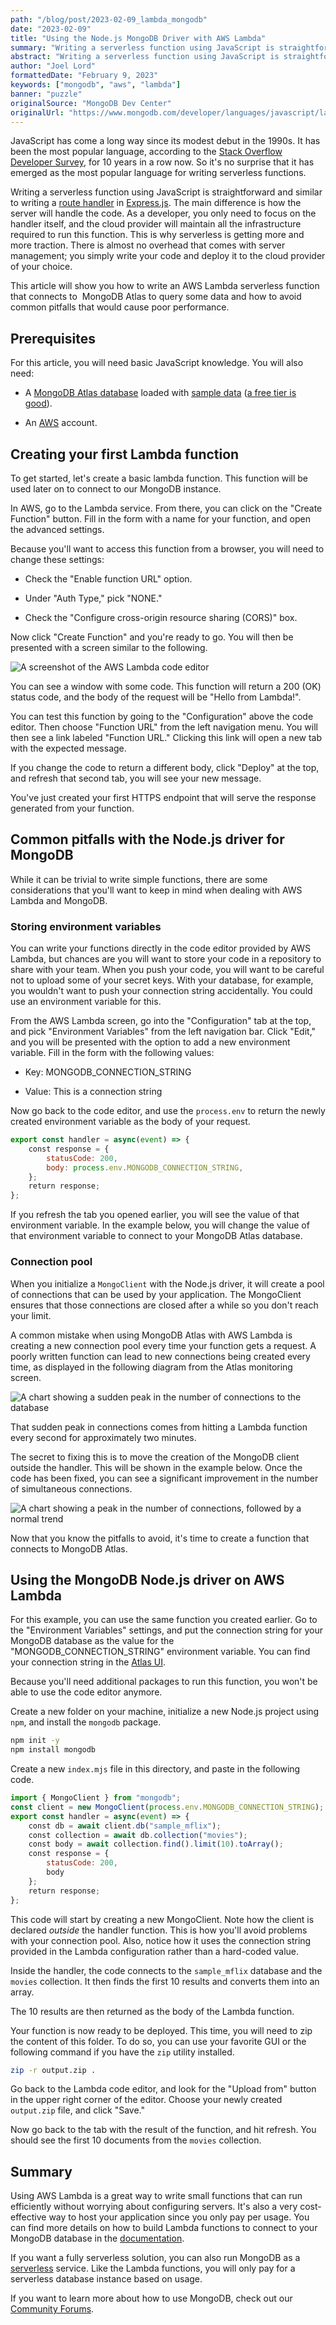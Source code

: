 ```yaml
---
path: "/blog/post/2023-02-09_lambda_mongodb"
date: "2023-02-09"
title: "Using the Node.js MongoDB Driver with AWS Lambda"
summary: "Writing a serverless function using JavaScript is straightforward and similar to writing a route handler in Express.js."
abstract: "Writing a serverless function using JavaScript is straightforward and similar to writing a route handler in Express.js."
author: "Joel Lord"
formattedDate: "February 9, 2023"
keywords: ["mongodb", "aws", "lambda"]
banner: "puzzle"
originalSource: "MongoDB Dev Center"
originalUrl: "https://www.mongodb.com/developer/languages/javascript/lambda-nodejs/"
---
```


JavaScript has come a long way since its modest debut in the 1990s. It has been the most popular language, according to the [Stack Overflow Developer Survey](https://survey.stackoverflow.co/2022/), for 10 years in a row now. So it's no surprise that it has emerged as the most popular language for writing serverless functions.

Writing a serverless function using JavaScript is straightforward and similar to writing a [route handler](https://expressjs.com/en/guide/routing.html) in [Express.js](https://expressjs.com/). The main difference is how the server will handle the code. As a developer, you only need to focus on the handler itself, and the cloud provider will maintain all the infrastructure required to run this function. This is why serverless is getting more and more traction. There is almost no overhead that comes with server management; you simply write your code and deploy it to the cloud provider of your choice.

This article will show you how to write an AWS Lambda serverless function that connects to  MongoDB Atlas to query some data and how to avoid common pitfalls that would cause poor performance.

## Prerequisites

For this article, you will need basic JavaScript knowledge. You will also need:

-   A [MongoDB Atlas database](https://mdb.link/try) loaded with [sample data](https://www.mongodb.com/docs/atlas/sample-data/) ([a free tier is good](https://www.mongodb.com/docs/atlas/tutorial/deploy-free-tier-cluster/)).

-   An [AWS](https://aws.amazon.com/) account.

## Creating your first Lambda function

To get started, let's create a basic lambda function. This function will be used later on to connect to our MongoDB instance.

In AWS, go to the Lambda service. From there, you can click on the "Create Function" button. Fill in the form with a name for your function, and open the advanced settings.

Because you'll want to access this function from a browser, you will need to change these settings:

-   Check the "Enable function URL" option.

-   Under "Auth Type," pick "NONE."

-   Check the "Configure cross-origin resource sharing (CORS)" box.

Now click "Create Function" and you're ready to go. You will then be presented with a screen similar to the following.

![A screenshot of the AWS Lambda code editor](https://mongodb-devhub-cms.s3.us-west-1.amazonaws.com/Screen_Shot_2023_02_01_at_3_33_19_PM_4f02084fb5.png)

You can see a window with some code. This function will return a 200 (OK) status code, and the body of the request will be "Hello from Lambda!".

You can test this function by going to the "Configuration" above the code editor. Then choose "Function URL" from the left navigation menu. You will then see a link labeled "Function URL." Clicking this link will open a new tab with the expected message.

If you change the code to return a different body, click "Deploy" at the top, and refresh that second tab, you will see your new message.

You've just created your first HTTPS endpoint that will serve the response generated from your function.

## Common pitfalls with the Node.js driver for MongoDB

While it can be trivial to write simple functions, there are some considerations that you'll want to keep in mind when dealing with AWS Lambda and MongoDB.

### Storing environment variables

You can write your functions directly in the code editor provided by AWS Lambda, but chances are you will want to store your code in a repository to share with your team. When you push your code, you will want to be careful not to upload some of your secret keys. With your database, for example, you wouldn't want to push your connection string accidentally. You could use an environment variable for this.

From the AWS Lambda screen, go into the "Configuration" tab at the top, and pick "Environment Variables" from the left navigation bar. Click "Edit," and you will be presented with the option to add a new environment variable. Fill in the form with the following values:

-   Key: MONGODB_CONNECTION_STRING

-   Value: This is a connection string

Now go back to the code editor, and use the `process.env` to return the newly created environment variable as the body of your request.

```javascript
export const handler = async(event) => {
    const response = {
        statusCode: 200,
        body: process.env.MONGODB_CONNECTION_STRING,
    };
    return response;
};
```

If you refresh the tab you opened earlier, you will see the value of that environment variable. In the example below, you will change the value of that environment variable to connect to your MongoDB Atlas database.

### Connection pool

When you initialize a `MongoClient` with the Node.js driver, it will create a pool of connections that can be used by your application. The MongoClient ensures that those connections are closed after a while so you don't reach your limit.

A common mistake when using MongoDB Atlas with AWS Lambda is creating a new connection pool every time your function gets a request. A poorly written function can lead to new connections being created every time, as displayed in the following diagram from the Atlas monitoring screen.

![A chart showing a sudden peak in the number of connections to the database](https://mongodb-devhub-cms.s3.us-west-1.amazonaws.com/Screen_Shot_2022_12_21_at_11_37_00_AM_81c05d431a.png)

That sudden peak in connections comes from hitting a Lambda function every second for approximately two minutes.

The secret to fixing this is to move the creation of the MongoDB client outside the handler. This will be shown in the example below. Once the code has been fixed, you can see a significant improvement in the number of simultaneous connections.

![A chart showing a peak in the number of connections, followed by a normal trend](https://mongodb-devhub-cms.s3.us-west-1.amazonaws.com/Screen_Shot_2022_12_21_at_12_00_46_PM_fd21e08607.png)

Now that you know the pitfalls to avoid, it's time to create a function that connects to MongoDB Atlas.

## Using the MongoDB Node.js driver on AWS Lambda

For this example, you can use the same function you created earlier. Go to the "Environment Variables" settings, and put the connection string for your MongoDB database as the value for the "MONGODB_CONNECTION_STRING" environment variable. You can find your connection string in the [Atlas UI](https://www.mongodb.com/docs/guides/atlas/connection-string/).

Because you'll need additional packages to run this function, you won't be able to use the code editor anymore.

Create a new folder on your machine, initialize a new Node.js project using `npm`, and install the `mongodb` package.

```bash
npm init -y
npm install mongodb
```

Create a new `index.mjs` file in this directory, and paste in the following code.

```javascript
import { MongoClient } from "mongodb";
const client = new MongoClient(process.env.MONGODB_CONNECTION_STRING);
export const handler = async(event) => {
    const db = await client.db("sample_mflix");
    const collection = await db.collection("movies");
    const body = await collection.find().limit(10).toArray();
    const response = {
        statusCode: 200,
        body
    };
    return response;
};
```

This code will start by creating a new MongoClient. Note how the client is declared *outside* the handler function. This is how you'll avoid problems with your connection pool. Also, notice how it uses the connection string provided in the Lambda configuration rather than a hard-coded value.

Inside the handler, the code connects to the `sample_mflix` database and the `movies` collection. It then finds the first 10 results and converts them into an array.

The 10 results are then returned as the body of the Lambda function.

Your function is now ready to be deployed. This time, you will need to zip the content of this folder. To do so, you can use your favorite GUI or the following command if you have the `zip` utility installed.

```bash
zip -r output.zip .
```

Go back to the Lambda code editor, and look for the "Upload from" button in the upper right corner of the editor. Choose your newly created `output.zip` file, and click "Save."

Now go back to the tab with the result of the function, and hit refresh. You should see the first 10 documents from the `movies` collection.

## Summary

Using AWS Lambda is a great way to write small functions that can run efficiently without worrying about configuring servers. It's also a very cost-effective way to host your application since you only pay per usage. You can find more details on how to build Lambda functions to connect to your MongoDB database in the [documentation](https://www.mongodb.com/docs/atlas/manage-connections-aws-lambda/).

If you want a fully serverless solution, you can also run MongoDB as a [serverless](https://www.mongodb.com/use-cases/serverless) service. Like the Lambda functions, you will only pay for a serverless database instance based on usage.

If you want to learn more about how to use MongoDB, check out our [Community Forums](https://community.mongodb.com).